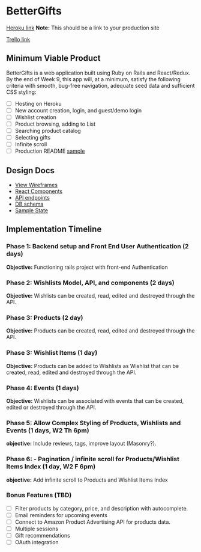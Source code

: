 # BetterGifts

[Heroku link][heroku] **Note:** This should be a link to your production site

[Trello link][trello]

[heroku]: https://bettergifts.herokuapp.com/
[trello]: https://trello.com/b/1Al9frRt/bettergifts

## Minimum Viable Product

BetterGifts is a web application built using Ruby on Rails and React/Redux.  By the end of Week 9, this app will, at a minimum, satisfy the
following criteria with smooth, bug-free navigation, adequate seed data and
sufficient CSS styling:

- [ ] Hosting on Heroku
- [ ] New account creation, login, and guest/demo login
- [ ] Wishlist creation
- [ ] Product browsing, adding to List
- [ ] Searching product catalog
- [ ] Selecting gifts
- [ ] Infinite scroll
- [ ] Production README [sample](docs/production_readme.md)

## Design Docs
* [View Wireframes][wireframes]
* [React Components][components]
* [API endpoints][api-endpoints]
* [DB schema][schema]
* [Sample State][sample-state]

[wireframes]: docs/wireframes
[components]: docs/component-hierarchy.md
[sample-state]: docs/sample-state.md
[api-endpoints]: docs/api-endpoints.md
[schema]: docs/schema.md

## Implementation Timeline

### Phase 1: Backend setup and Front End User Authentication (2 days)

**Objective:** Functioning rails project with front-end Authentication

### Phase 2: Wishlists Model, API, and components (2 days)

**Objective:** Wishlists can be created, read, edited and destroyed through
the API.

### Phase 3: Products (2 day)

**Objective:** Products can be created, read, edited and destroyed through
the API.

### Phase 3: Wishlist Items (1 day)

**Objective:** Products can be added to Wishlists as Wishlist that can be created, read, edited and destroyed through the API.

### Phase 4: Events (1 days)

**Objective:** Wishlists can be associated with events that can be created, edited or destroyed through the API.

### Phase 5: Allow Complex Styling of Products, Wishlists and Events (1 days, W2 Th 6pm)

**objective:** Include reviews, tags, improve layout (Masonry?).

### Phase 6: - Pagination / infinite scroll for Products/Wishlist Items Index (1 day, W2 F 6pm)

**objective:** Add infinite scroll to Products and Wishlist Items Index

### Bonus Features (TBD)
- [ ] Filter products by category, price, and description with autocomplete.
- [ ] Email reminders for upcoming events
- [ ] Connect to Amazon Product Advertising API for products data.
- [ ] Multiple sessions
- [ ] Gift recommendations
- [ ] OAuth integration
